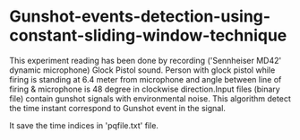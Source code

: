# Gunshot-events-detection-using-constant-sliding-window-technique

This experiment reading has been done by recording ('Sennheiser MD42' dynamic microphone) Glock Pistol sound. Person with glock pistol while firing is standing at 6.4 meter from microphone and angle between line of firing & microphone is 48 degree in clockwise direction.Input files (binary file) contain gunshot signals with environmental noise. This algorithm detect the time instant correspond to Gunshot event in the signal.

It save the time indices in 'pqfile.txt' file.
